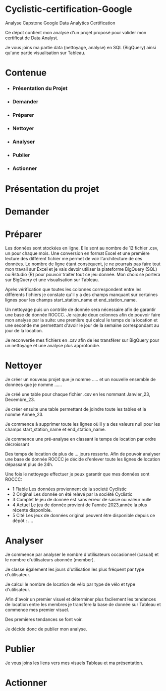 # Cyclistic-certification-Google
Analyse Capstone Google Data Analytics Certification

Ce dépot contient mon analyse d'un projet proposé pour valider mon certificat de Data Analyst.

Je vous joins ma partie data (nettoyage, analyse) en SQL (BigQuery) ainsi qu'une partie visualisation sur Tableau.

# Contenue
* ### Présentation du Projet
* ### Demander
* ### Préparer
* ### Nettoyer
* ### Analyser
* ### Publier
* ### Actionner


# Présentation du projet


# Demander


# Préparer

Les données sont stockées en ligne. Elle sont au nombre de 12 fichier .csv, un pour chaque mois. Une conversion en format Excel et une première lecture des différent fichier me permet de voir l'architecture de ces données. Le nombre de ligne étant conséquent, je ne pourrais pas faire tout mon travail sur Excel et je vais devoir utiliser la plateforme BigQuery (SQL) ou Rstudio (R) pour pouvoir traiter tout ce jeu donnée. Mon choix se portera sur BigQuery et une visualisation sur Tableau.

Après vérification que toutes les colonnes correspondent entre les différents fichiers je constate qu'il y a des champs manquant sur certaines lignes pour les champs start_station_name et end_station_name. 

Un nettoyage puis un contrôle de donnée sera nécessaire afin de garantir une base de donnée ROCCC. Je rajoute deux colonnes afin de pouvoir faire mon analyse par la suite: une première qui calcul le temps de la location et une seconde me permettant d'avoir le jour de la semaine correspondant au jour de la location.

Je reconvertie mes fichiers en .csv afin de les transférer sur BigQuery pour un nettoyage et une analyse plus approfondie. 

# Nettoyer

Je créer un nouveau projet que je nomme ..... et un nouvelle ensemble de données que je nomme ......

 Je créé une table pour chaque fichier .csv en les nommant Janvier_23, Decembre_23. 

Je créer ensuite une table permettant de joindre toute les tables et la nomme Annee_23.

Je commence à supprimer toute les lignes où il y a des valeurs null pour les champs start_station_name et end_station_name. 


Je commence une pré-analyse en classant le temps de location par ordre décroissant


Des temps de location de plus de ... jours ressorte. Afin de pouvoir analyser une base de donnée ROCCC je décide d'enlever toute les lignes de location dépassant plus de 24h.


Une fois le nettoyage effectuer je peux garantir que mes données sont ROCCC:
* 1 Fiable
Les données proviennent de la societé Cyclistic
* 2 Original
Les donnée on été relevé par la société Cyclistic
* 3 Complet
le jeu de donnée est sans erreur de saisie ou valeur nulle
* 4 Actuel
Le jeu de donnée provient de l'année 2023,année la plus récente disponible.
* 5 Cité
Les jeux de données original peuvent être disponible depuis ce dépôt : ....


# Analyser

Je commence par analyser le nombre d'utilisateurs occasionnel (casual) et le nombre d'utilisateurs abonnée (member). 

Je classe également les jours d'utilisation les plus fréquent par type d'utilisateur.

Je calcul le nombre de location de vélo par type de vélo et type d'utilisateur.

Afin d'avoir un premier visuel et déterminer plus facilement les tendances de location entre les membres je transfère la base de donnée sur Tableau et commence mes premier visuel.

Des premières tendances se font voir.



Je décide donc de publier mon analyse.

# Publier

Je vous joins les liens vers mes visuels Tableau et ma présentation.



# Actionner

